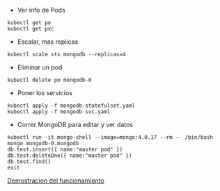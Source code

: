  - Ver info de Pods
```
kubectl get po
kubectl get pvc
```

 - Escalar, mas replicas
 ```
kubectl scale sts mongodb --replicas=4
```

 - Eliminar un pod
 ```
kubectl delete po mongodb-0
 ```

 - Poner los servicios
 ```
kubectl apply -f mongodb-statefulset.yaml
kubectl apply -f mongodb-svc.yaml
```

 - Correr MongoDB para editar y ver datos
 ```
kubectl run -it mongo-shell --image=mongo:4.0.17 --rm -- /bin/bash
mongo mongodb-0.mongodb
db.test.insert({ name:"master pod" })
db.test.deleteOne({ name:"master pod" })
db.test.find()
exit
```

[Demostracion del funcionamiento](https://youtu.be/9xfggCAFM_k?si=_1aq2S_Rew7ys1K0)